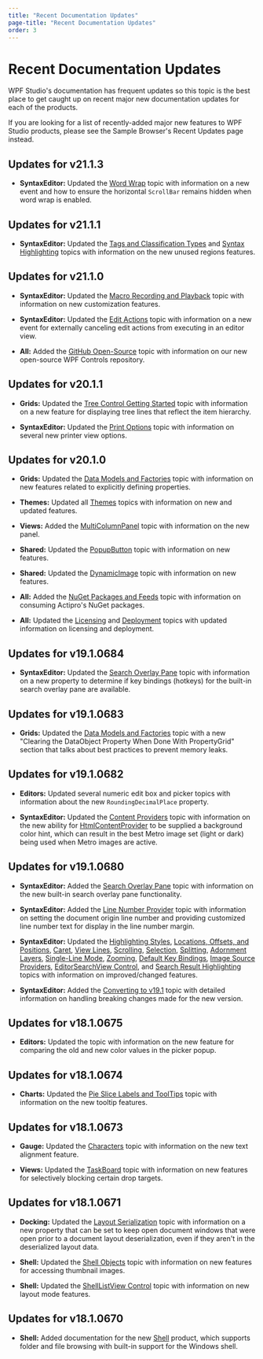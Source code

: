 ```yaml
---
title: "Recent Documentation Updates"
page-title: "Recent Documentation Updates"
order: 3
---
```

# Recent Documentation Updates

WPF Studio's documentation has frequent updates so this topic is the best place to get caught up on recent major new documentation updates for each of the products.

If you are looking for a list of recently-added major new features to WPF Studio products, please see the Sample Browser's Recent Updates page instead.

## Updates for v21.1.3

- **SyntaxEditor:** Updated the [Word Wrap](syntaxeditor/user-interface/editor-view/word-wrap.md) topic with information on a new event and how to ensure the horizontal `ScrollBar` remains hidden when word wrap is enabled.

## Updates for v21.1.1

- **SyntaxEditor:** Updated the [Tags and Classification Types](syntaxeditor/text-parsing/tagging/basic-concepts.md) and [Syntax Highlighting](syntaxeditor/user-interface/adornment/syntax-highlighting.md) topics with information on the new unused regions features.

## Updates for v21.1.0

- **SyntaxEditor:** Updated the [Macro Recording and Playback](syntaxeditor/user-interface/input-output/macro-recording.md) topic with information on new customization features.

- **SyntaxEditor:** Updated the [Edit Actions](syntaxeditor/user-interface/input-output/edit-actions.md) topic with information on a new event for externally canceling edit actions from executing in an editor view.

- **All:** Added the [GitHub Open-Source](open-source.md) topic with information on our new open-source WPF Controls repository.

## Updates for v20.1.1

- **Grids:** Updated the [Tree Control Getting Started](grids/tree-control-features/getting-started.md) topic with information on a new feature for displaying tree lines that reflect the item hierarchy.

- **SyntaxEditor:** Updated the [Print Options](syntaxeditor/user-interface/printing/print-options.md) topic with information on several new printer view options.

## Updates for v20.1.0

- **Grids:** Updated the [Data Models and Factories](grids/propertygrid-features/data-models.md) topic with information on new features related to explicitly defining properties.

- **Themes:** Updated all [Themes](themes/index.md) topics with information on new and updated features.

- **Views:** Added the [MultiColumnPanel](views/panels/multicolumnpanel.md) topic with information on the new panel.

- **Shared:** Updated the [PopupButton](shared/windows-controls/popupbutton.md) topic with information on new features.

- **Shared:** Updated the [DynamicImage](shared/windows-controls/dynamicimage.md) topic with information on new features.

- **All:** Added the [NuGet Packages and Feeds](nuget.md) topic with information on consuming Actipro's NuGet packages.

- **All:** Updated the [Licensing](licensing.md) and [Deployment](deployment.md) topics with updated information on licensing and deployment.

## Updates for v19.1.0684

- **SyntaxEditor:** Updated the [Search Overlay Pane](syntaxeditor/user-interface/searching/search-overlay-pane.md) topic with information on a new property to determine if key bindings (hotkeys) for the built-in search overlay pane are available.

## Updates for v19.1.0683

- **Grids:** Updated the [Data Models and Factories](grids/propertygrid-features/data-models.md) topic with a new "Clearing the DataObject Property When Done With PropertyGrid" section that talks about best practices to prevent memory leaks.

## Updates for v19.1.0682

- **Editors:** Updated several numeric edit box and picker topics with information about the new `RoundingDecimalPlace` property.

- **SyntaxEditor:** Updated the [Content Providers](syntaxeditor/user-interface/intelliprompt/popup-content-providers.md) topic with information on the new ability for [HtmlContentProvider](xref:ActiproSoftware.Windows.Controls.SyntaxEditor.IntelliPrompt.Implementation.HtmlContentProvider) to be supplied a background color hint, which can result in the best Metro image set (light or dark) being used when Metro images are active.

## Updates for v19.1.0680

- **SyntaxEditor:** Added the [Search Overlay Pane](syntaxeditor/user-interface/searching/search-overlay-pane.md) topic with information on the new built-in search overlay pane functionality.

- **SyntaxEditor:** Added the [Line Number Provider](syntaxeditor/language-creation/feature-services/line-number-provider.md) topic with information on setting the document origin line number and providing customized line number text for display in the line number margin.

- **SyntaxEditor:** Updated the [Highlighting Styles](syntaxeditor/user-interface/styles/highlighting-styles.md), [Locations, Offsets, and Positions](syntaxeditor/user-interface/editor-view/locations-offsets-positions.md), [Caret](syntaxeditor/user-interface/editor-view/caret.md), [View Lines](syntaxeditor/user-interface/editor-view/view-lines.md), [Scrolling](syntaxeditor/user-interface/editor-view/scrolling.md), [Selection](syntaxeditor/user-interface/editor-view/selection.md), [Splitting](syntaxeditor/user-interface/editor-view/splitting.md), [Adornment Layers](syntaxeditor/user-interface/adornment/adornment-layers.md), [Single-Line Mode](syntaxeditor/user-interface/editor-view/single-line-mode.md), [Zooming](syntaxeditor/user-interface/editor-view/zooming.md), [Default Key Bindings](syntaxeditor/user-interface/input-output/default-key-bindings.md), [Image Source Providers](syntaxeditor/user-interface/intelliprompt/image-source-providers.md), [EditorSearchView Control](syntaxeditor/user-interface/searching/editor-search-view.md), and [Search Result Highlighting](syntaxeditor/user-interface/searching/search-result-highlighting.md) topics with information on improved/changed features.

- **SyntaxEditor:** Added the [Converting to v19.1](conversion/converting-to-v19-1.md) topic with detailed information on handling breaking changes made for the new version.

## Updates for v18.1.0675

- **Editors:** Updated the [](editors/editboxes/coloreditbox.md) topic with information on the new feature for comparing the old and new color values in the picker popup.

## Updates for v18.1.0674

- **Charts:** Updated the [Pie Slice Labels and ToolTips](charts/pie-chart-features/pie-slice-labels.md) topic with information on the new tooltip features.

## Updates for v18.1.0673

- **Gauge:** Updated the [Characters](gauge/digital-gauge-features/characters.md) topic with information on the new text alignment feature.

- **Views:** Updated the [TaskBoard](views/controls/taskboard.md) topic with information on new features for selectively blocking certain drop targets.

## Updates for v18.1.0671

- **Docking:** Updated the [Layout Serialization](docking/layout-features/layout-serialization.md) topic with information on a new property that can be set to keep open document windows that were open prior to a document layout deserialization, even if they aren't in the deserialized layout data.

- **Shell:** Updated the [Shell Objects](shell/shell-objects-framework/shell-objects.md) topic with information on new features for accessing thumbnail images.

- **Shell:** Updated the [ShellListView Control](shell/shelllistview.md) topic with information on new layout mode features.

## Updates for v18.1.0670

- **Shell:** Added documentation for the new [Shell](shell/index.md) product, which supports folder and file browsing with built-in support for the Windows shell.
